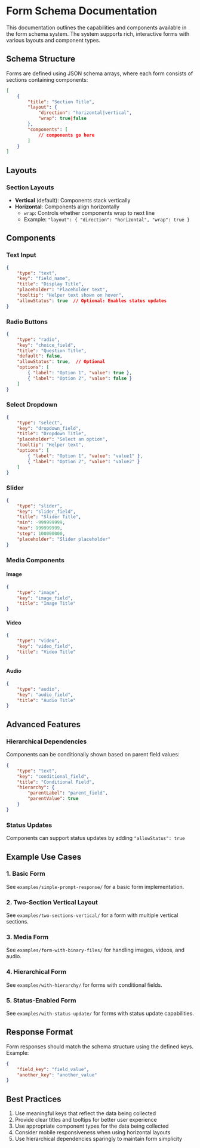 # Form Schema Documentation

This documentation outlines the capabilities and components available in the form schema system. The system supports rich, interactive forms with various layouts and component types.

## Schema Structure

Forms are defined using JSON schema arrays, where each form consists of sections containing components:

```json
[
    {
        "title": "Section Title",
        "layout": { 
            "direction": "horizontal|vertical",
            "wrap": true|false 
        },
        "components": [
            // components go here
        ]
    }
]
```

## Layouts

### Section Layouts

- **Vertical** (default): Components stack vertically
- **Horizontal**: Components align horizontally
  - `wrap`: Controls whether components wrap to next line
  - Example: `"layout": { "direction": "horizontal", "wrap": true }`

## Components

### Text Input
```json
{
    "type": "text",
    "key": "field_name",
    "title": "Display Title",
    "placeholder": "Placeholder text",
    "tooltip": "Helper text shown on hover",
    "allowStatus": true  // Optional: Enables status updates
}
```

### Radio Buttons
```json
{
    "type": "radio",
    "key": "choice_field",
    "title": "Question Title",
    "default": false,
    "allowStatus": true,  // Optional
    "options": [
        { "label": "Option 1", "value": true },
        { "label": "Option 2", "value": false }
    ]
}
```

### Select Dropdown
```json
{
    "type": "select",
    "key": "dropdown_field",
    "title": "Dropdown Title",
    "placeholder": "Select an option",
    "tooltip": "Helper text",
    "options": [
        { "label": "Option 1", "value": "value1" },
        { "label": "Option 2", "value": "value2" }
    ]
}
```

### Slider
```json
{
    "type": "slider",
    "key": "slider_field",
    "title": "Slider Title",
    "min": -999999999,
    "max": 999999999,
    "step": 100000000,
    "placeholder": "Slider placeholder"
}
```

### Media Components

#### Image
```json
{
    "type": "image",
    "key": "image_field",
    "title": "Image Title"
}
```

#### Video
```json
{
    "type": "video",
    "key": "video_field",
    "title": "Video Title"
}
```

#### Audio
```json
{
    "type": "audio",
    "key": "audio_field",
    "title": "Audio Title"
}
```

## Advanced Features

### Hierarchical Dependencies
Components can be conditionally shown based on parent field values:
```json
{
    "type": "text",
    "key": "conditional_field",
    "title": "Conditional Field",
    "hierarchy": {
        "parentLabel": "parent_field",
        "parentValue": true
    }
}
```

### Status Updates
Components can support status updates by adding `"allowStatus": true`

## Example Use Cases

### 1. Basic Form
See `examples/simple-prompt-response/` for a basic form implementation.

### 2. Two-Section Vertical Layout
See `examples/two-sections-vertical/` for a form with multiple vertical sections.

### 3. Media Form
See `examples/form-with-binary-files/` for handling images, videos, and audio.

### 4. Hierarchical Form
See `examples/with-hierarchy/` for forms with conditional fields.

### 5. Status-Enabled Form
See `examples/with-status-update/` for forms with status update capabilities.

## Response Format

Form responses should match the schema structure using the defined keys. Example:

```json
{
    "field_key": "field_value",
    "another_key": "another_value"
}
```

## Best Practices

1. Use meaningful keys that reflect the data being collected
2. Provide clear titles and tooltips for better user experience
3. Use appropriate component types for the data being collected
4. Consider mobile responsiveness when using horizontal layouts
5. Use hierarchical dependencies sparingly to maintain form simplicity
